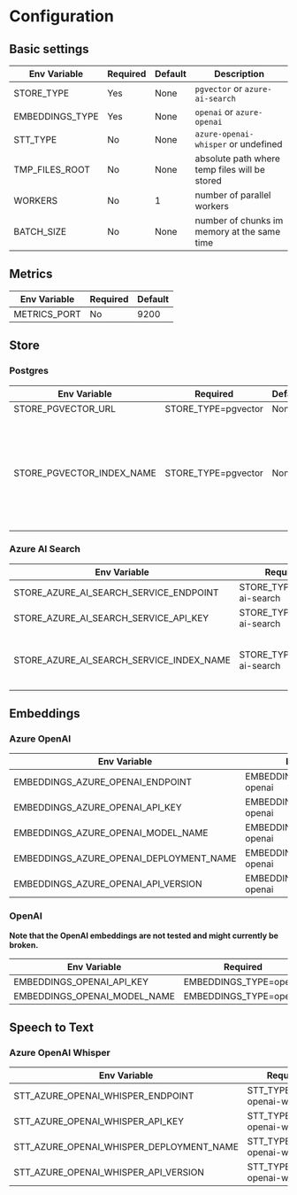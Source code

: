 # Configuration

## Basic settings

| Env Variable    | Required | Default | Description                                   |
|-----------------|----------|---------|-----------------------------------------------|
| STORE_TYPE      | Yes      | None    | `pgvector` or `azure-ai-search`               |
| EMBEDDINGS_TYPE | Yes      | None    | `openai` or `azure-openai`                    |
| STT_TYPE        | No       | None    | `azure-openai-whisper` or undefined           |
| TMP_FILES_ROOT  | No       | None    | absolute path where temp files will be stored |
| WORKERS         | No       | 1       | number of parallel workers                    |
| BATCH_SIZE      | No       | None    | number of chunks im memory at the same time   |

## Metrics

| Env Variable | Required  | Default |
|--------------|-----------|---------|
| METRICS_PORT | No        | 9200    |

## Store

### Postgres

| Env Variable              | Required            | Default | Description                                                                                        |
|---------------------------|---------------------|---------|----------------------------------------------------------------------------------------------------|
| STORE_PGVECTOR_URL        | STORE_TYPE=pgvector | None    |                                                                                                    |
| STORE_PGVECTOR_INDEX_NAME | STORE_TYPE=pgvector | None    | Name of the collection used for the vector store (this is a logical distinction in the same table) |

### Azure AI Search

| Env Variable                             | Required                   | Default | Description                                 |
|------------------------------------------|----------------------------|---------|---------------------------------------------|
| STORE_AZURE_AI_SEARCH_SERVICE_ENDPOINT   | STORE_TYPE=azure-ai-search | None    |                                             |
| STORE_AZURE_AI_SEARCH_SERVICE_API_KEY    | STORE_TYPE=azure-ai-search | None    |                                             |
| STORE_AZURE_AI_SEARCH_SERVICE_INDEX_NAME | STORE_TYPE=azure-ai-search | None    | Name of the index used for the vector store |

## Embeddings

### Azure OpenAI

| Env Variable                            | Required                     | Default |
|-----------------------------------------|------------------------------|---------|
| EMBEDDINGS_AZURE_OPENAI_ENDPOINT        | EMBEDDINGS_TYPE=azure-openai | None    |
| EMBEDDINGS_AZURE_OPENAI_API_KEY         | EMBEDDINGS_TYPE=azure-openai | None    |
| EMBEDDINGS_AZURE_OPENAI_MODEL_NAME      | EMBEDDINGS_TYPE=azure-openai | None    |
| EMBEDDINGS_AZURE_OPENAI_DEPLOYMENT_NAME | EMBEDDINGS_TYPE=azure-openai | None    |
| EMBEDDINGS_AZURE_OPENAI_API_VERSION     | EMBEDDINGS_TYPE=azure-openai | None    |

### OpenAI

**Note that the OpenAI  embeddings are not tested and might currently be broken.**

| Env Variable                 | Required               | Default |
|------------------------------|------------------------|---------|
| EMBEDDINGS_OPENAI_API_KEY    | EMBEDDINGS_TYPE=openai | None    |
| EMBEDDINGS_OPENAI_MODEL_NAME | EMBEDDINGS_TYPE=openai | None    |

## Speech to Text

### Azure OpenAI Whisper

| Env Variable                             | Required                      | Default |
|------------------------------------------|-------------------------------|---------|
| STT_AZURE_OPENAI_WHISPER_ENDPOINT        | STT_TYPE=azure-openai-whisper | None    |
| STT_AZURE_OPENAI_WHISPER_API_KEY         | STT_TYPE=azure-openai-whisper | None    |
| STT_AZURE_OPENAI_WHISPER_DEPLOYMENT_NAME | STT_TYPE=azure-openai-whisper | None    |
| STT_AZURE_OPENAI_WHISPER_API_VERSION     | STT_TYPE=azure-openai-whisper | None    |
